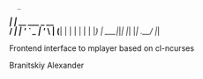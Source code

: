       _                 
  ___| |_ __ ___  _ __  
 / __| | '_ ` _ \| '_ \ 
| (__| | | | | | | |_) |
 \___|_|_| |_| |_| .__/ 
                 |_|    

Frontend interface to mplayer based on cl-ncurses

Branitskiy Alexander <schurshick at yahoo dot com>
